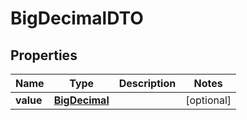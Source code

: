 # BigDecimalDTO

## Properties
Name | Type | Description | Notes
------------ | ------------- | ------------- | -------------
**value** | [**BigDecimal**](BigDecimal.md) |  |  [optional]
